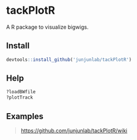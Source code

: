 # tackPlotR
A R package to visualize bigwigs.

## Install

```R
devtools::install_github('junjunlab/tackPlotR')
```

## Help

```R
?loadBWfile
?plotTrack
```

## Examples

> https://github.com/junjunlab/tackPlotR/wiki
